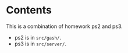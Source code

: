 # Contents

This is a combination of homework ps2 and ps3. 

* ps2 is in `src/gash/`.
* ps3 is in `src/server/`. 